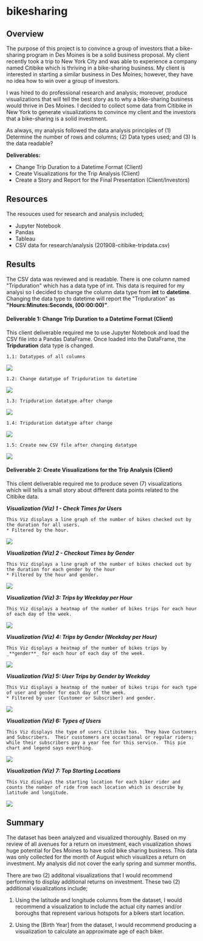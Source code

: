 # bikesharing


## Overview 
The purpose of this project is to convince a group of investors that a bike-sharing program in Des Moines is be a solid business proposal.  My client recently took a trip to New York City and was able to experience a company named Citibike which is thriving in a bike-sharing business.  My client is interested in starting a similar business in Des Moines; however, they have no idea how to win over a group of investors.  

I was hired to do professional research and analysis; moreover, produce visualizations that will tell the best story as to why a bike-sharing business would thrive in Des Moines.  I decided to collect some data from Citibike in New York to generate visualizations to convince my client and the investors that a bike-sharing is a solid investment.

As always, my analysis followed the data analysis principles of (1) Determine the number of rows and columns; (2) Data types used; and (3) Is the data readable?

__Deliverables:__
- Change Trip Duration to a Datetime Format (Client)
- Create Visualizations for the Trip Analysis (Client)
- Create a Story and Report for the Final Presentation (Client/Investors)


## Resources
The resouces used for research and analysis included;
- Jupyter Notebook
- Pandas
- Tableau
- CSV data for research/analysis (201908-citibike-tripdata.csv)


## Results
The CSV data was reviewed and is readable.  There is one column named "Tripduration" which has a data type of int.  This data is required for my analysi so I decided to change the column data type from __int__ to __datetime__.  Changing the data type to datetime will report the "Tripduration" as __"Hours:Minutes:Seconds, (00:00:00)"__.


#### Deliverable 1: Change Trip Duration to a Datetime Format (Client)

This client deliverable required me to use Jupyter Notebook and load the CSV file into a Pandas DataFrame.  Once loaded into the DataFrame, the __Tripduration__ data type is changed.
    
    1.1: Datatypes of all columns
    
   ![](https://github.com/SheaButta/plotly_deployment/blob/main/static/images/Dashboard.PNG)


    1.2: Change datatype of Tripduration to datetime
    
   ![](https://github.com/SheaButta/plotly_deployment/blob/main/static/images/Dashboard.PNG)
    

    1.3: Tripduration datatype after change
    
   ![](https://github.com/SheaButta/plotly_deployment/blob/main/static/images/Dashboard.PNG)


    1.4: Tripduration datatype after change
    
   ![](https://github.com/SheaButta/plotly_deployment/blob/main/static/images/Dashboard.PNG)

    1.5: Create new CSV file after changing datatype
    
   ![](https://github.com/SheaButta/plotly_deployment/blob/main/static/images/Dashboard.PNG)
    

#### Deliverable 2: Create Visualizations for the Trip Analysis (Client)

This client deliverable required me to produce seven (7) visualizations which will tells a small story about different data points related to the Citibike data.


_**Visualization (Viz) 1 - Check Times for Users**_

    This Viz displays a line graph of the number of bikes checked out by the duration for all users.  
    * Filtered by the hour.

   ![](https://github.com/SheaButta/bikesharing/blob/main/images/Viz1.PNG)


_**Visualization (Viz) 2 - Checkout Times by Gender**_

    This Viz displays a line graph of the number of bikes checked out by the duration for each gender by the hour 
    * Filtered by the hour and gender.

   ![](https://github.com/SheaButta/bikesharing/blob/main/images/Viz2.PNG)


 _**Visualization (Viz) 3: Trips by Weekday per Hour**_
 
    This Viz displays a heatmap of the number of bikes trips for each hour of each day of the week.

   ![](https://github.com/SheaButta/bikesharing/blob/main/images/Viz3.PNG)
    

_**Visualization (Viz) 4: Trips by Gender (Weekday per Hour)**_
 
    This Viz displays a heatmap of the number of bikes trips by _**gender**_ for each hour of each day of the week.

   ![](https://github.com/SheaButta/bikesharing/blob/main/images/Viz4.PNG)
    

_**Visualization (Viz) 5: User Trips by Gender by Weekday**_
 
    This Viz displays a heatmap of the number of bikes trips for each type of user and gender for each day of the week.  
    * Filtered by user (Customer or Subscriber) and gender.

   ![](https://github.com/SheaButta/bikesharing/blob/main/images/Viz5.PNG)


_**Visualization (Viz) 6: Types of Users**_
 
    This Viz displays the type of users Citibike has.  They have Customers and Subscribers.  Their cusstomers are occastional or regular riders; while their subscribers pay a year fee for this service.  This pie chart and legend says everthing.

   ![](https://github.com/SheaButta/bikesharing/blob/main/images/Viz6.PNG)


_**Visualization (Viz) 7: Top Starting Locations**_
 
    This Viz displays the starting location for each biker rider and counts the number of ride from each location which is describe by latitude and longitude.
    
   ![](https://github.com/SheaButta/bikesharing/blob/main/images/Viz7.PNG)


## Summary
The dataset has been analyzed and visualized thoroughly.  Based on my review of all avenues for a return on investment, each visualization shows huge potential for Des Moines to have solid bike sharing business.  This data was only collected for the month of August which visualizes a return on investment.  My analysis did not cover the early spring and summer months.

There are two (2) additonal visualizations that I would recommend performing to display additional returns on investment.  These two (2) additional visualizations include;

1. Using the latitude and longitude columns from the dataset, I would recommend a visualization to include the actual city names and/or boroughs that represent various hotspots     for a bikers start location.
    
2. Using the [Birth Year] from the dataset, I would recommend producing a visualization to calculate an approximate age of each biker.







